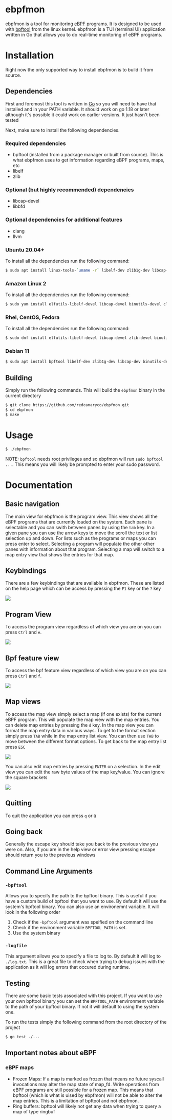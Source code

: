 # ebpfmon
ebpfmon is a tool for monitoring [eBPF](https://ebpf.io/what-is-ebpf/) programs. It is designed to be used with [bpftool](https://github.com/libbpf/bpftool) from the linux kernel. ebpfmon is a TUI (terminal UI) application written in Go that allows you to do real-time monitoring of eBPF programs.

# Installation
Right now the only supported way to install ebpfmon is to build it from source.

## Dependencies
First and foremost this tool is written in [Go](https://go.dev/learn/) so you will need to have that installed and in your PATH variable. It should work on go 1.18 or later although it's possible it could work on earlier versions. It just hasn't been tested

Next, make sure to install the following dependencies.

### Required dependencies
- bpftool (installed from a package manager or built from source). This is what ebpfmon uses to get information regarding eBPF programs, maps, etc
- libelf
- zlib

### Optional (but highly recommended) dependencies
- libcap-devel
- libbfd

### Optional dependencies for additional features
- clang
- llvm

### Ubuntu 20.04+
To install all the dependencies run the following command:
```bash
$ sudo apt install linux-tools-`uname -r` libelf-dev zlib1g-dev libcap-dev clang llvm binutils-dev
```

### Amazon Linux 2
To install all the dependencies run the following command:
```bash
$ sudo yum install elfutils-libelf-devel libcap-devel binutils-devel clang bpftool
```

### Rhel, CentOS, Fedora
To install all the dependencies run the following command:
```bash
$ sudo dnf install elfutils-libelf-devel libcap-devel zlib-devel binutils-devel clang bpftool
```

### Debian 11 
```bash
$ sudo apt install bpftool libelf-dev zlib1g-dev libcap-dev binutils-dev clang llvm  
```

## Building
Simply run the following commands. This will build the `ebpfmon` binary in the current directory
```bash
$ git clone https://github.com/redcanaryco/ebpfmon.git
$ cd ebpfmon
$ make
```

# Usage
```bash
$ ./ebpfmon
```

NOTE: `bpftool` needs root privileges and so ebpfmon will run `sudo bpftool ...`.
This means you will likely be prompted to enter your sudo password.

# Documentation
## Basic navigation
The main view for ebpfmon is the program view. This view shows all the eBPF
programs that are currently loaded on the system. Each pane is selectable and
you can swith between panes by using the `tab` key. In a given pane you can use
the arrow keys to move the scroll the text or list selection up and down.
For lists such as the programs or maps you can press enter to select. Selecting
a program will populate the other other panes with information about that
program. Selecting a map will switch to a map entry view that shows the entries
for that map.

## Keybindings
There are a few keybindings that are available in ebpfmon. These are listed
on the help page which can be access by pressing the `F1` key or the `?` key
<p text-align="center">
    <img src="images/help_menu.png" />
</p>

## Program View
To access the program view regardless of which view you are on you can press `Ctrl` and `e`. 
<p text-align="center">
    <img src="images/program_view.png" />
</p>

## Bpf feature view
To access the bpf feature view regardless of which view you are on you can press `Ctrl` and `f`.
<p text-align="center">
    <img src="images/feature_view.png" />
</p>

## Map views
To access the map view simply select a map (if one exists) for the current eBPF program. This will populate the map view with the map entries. You can delete map entries by pressing the `d` key. In the map view you can format the map entry data in various ways. To get to the format section simply press `TAB` while in the map entry list view. You can then use `TAB` to move between the different format options. To get back to the map entry list press `ESC`

<p text-align="center">
    <img src="images/map_entry_view2.png" />
</p>

 You can also edit map entries by pressing `ENTER` on a selection. In the edit view you can edit the raw byte values of the map key/value. You can ignore the square brackets
 <p text-align="center">
    <img src="images/map_entry_edit_view.png" />
</p>

## Quitting
To quit the application you can press `q` or `Q`

## Going back
Generally the escape key should take you back to the previous view you were on. Also, if you are in the help view or error view pressing escape should return you to the previous windows

## Command Line Arguments
### `-bpftool`
Allows you to specify the path to the bpftool binary. This is useful if you have
a custom build of bpftool that you want to use. By default it will use the
system's bpftool binary. You can also use an environemnt variable. It will look
in the following order
1. Check if the `-bpftool` argument was speified on the command line
2. Check if the environment variable `BPFTOOL_PATH` is set.
3. Use the system binary 

### `-logfile`
This argument allows you to specify a file to log to. By default it will log to
`./log.txt`. This is a great file to check when trying to debug issues with the
application as it will log errors that occured during runtime.

## Testing
There are some basic tests associated with this project. If you want to use your own bpftool binary you can set the `BPFTOOL_PATH` environment variable to the path of your bpftool binary. If not it will default to using the system one.

To run the tests simply the following command from the root directory of the project
```bash
$ go test ./...
```

## Important notes about eBPF
### eBPF maps
- Frozen Maps: If a map is marked as frozen that means no future syscall invocations may alter the map state of map_fd. Write operations from eBPF programs are still possible for a frozen map. This means that bpftool (which is what is uised by ebpfmon) will not be able to alter the map entries. This is a limitation of bpftool and not ebpfmon.
- Ring buffers: bpftool will likely not get any data when trying to query a map of type ringbuf 